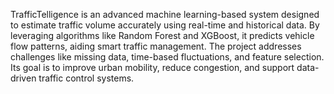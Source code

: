 TrafficTelligence is an advanced machine learning-based system designed to estimate traffic volume accurately using real-time and historical data. By leveraging algorithms like Random Forest and XGBoost, it predicts vehicle flow patterns, aiding smart traffic management. The project addresses challenges like missing data, time-based fluctuations, and feature selection. Its goal is to improve urban mobility, reduce congestion, and support data-driven traffic control systems.
